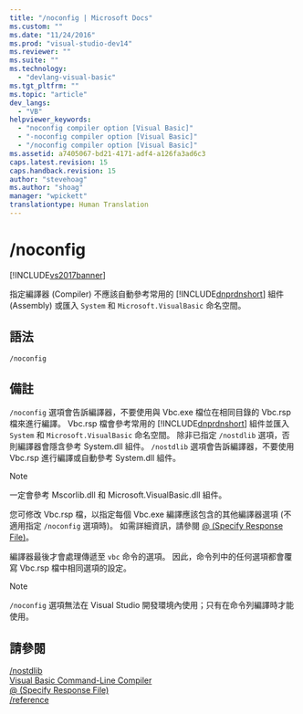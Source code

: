 ```yaml
---
title: "/noconfig | Microsoft Docs"
ms.custom: ""
ms.date: "11/24/2016"
ms.prod: "visual-studio-dev14"
ms.reviewer: ""
ms.suite: ""
ms.technology: 
  - "devlang-visual-basic"
ms.tgt_pltfrm: ""
ms.topic: "article"
dev_langs: 
  - "VB"
helpviewer_keywords: 
  - "noconfig compiler option [Visual Basic]"
  - "-noconfig compiler option [Visual Basic]"
  - "/noconfig compiler option [Visual Basic]"
ms.assetid: a7405067-bd21-4171-adf4-a126fa3ad6c3
caps.latest.revision: 15
caps.handback.revision: 15
author: "stevehoag"
ms.author: "shoag"
manager: "wpickett"
translationtype: Human Translation
---
```

# /noconfig
[!INCLUDE[vs2017banner](../../../csharp/includes/vs2017banner.md)]

指定編譯器 \(Compiler\) 不應該自動參考常用的 [!INCLUDE[dnprdnshort](../../../csharp/getting-started/includes/dnprdnshort_md.md)] 組件 \(Assembly\) 或匯入 `System` 和 `Microsoft.VisualBasic` 命名空間。  
  
## 語法  
  
```  
/noconfig  
```  
  
## 備註  
 `/noconfig` 選項會告訴編譯器，不要使用與 Vbc.exe 檔位在相同目錄的 Vbc.rsp 檔來進行編譯。  Vbc.rsp 檔會參考常用的 [!INCLUDE[dnprdnshort](../../../csharp/getting-started/includes/dnprdnshort_md.md)] 組件並匯入 `System` 和 `Microsoft.VisualBasic` 命名空間。  除非已指定 `/nostdlib` 選項，否則編譯器會隱含參考 System.dll 組件。  `/nostdlib` 選項會告訴編譯器，不要使用 Vbc.rsp 進行編譯或自動參考 System.dll 組件。  
  
> [!NOTE]
>  一定會參考 Mscorlib.dll 和 Microsoft.VisualBasic.dll 組件。  
  
 您可修改 Vbc.rsp 檔，以指定每個 Vbc.exe 編譯應該包含的其他編譯器選項 \(不適用指定 `/noconfig` 選項時\)。  如需詳細資訊，請參閱 [@ \(Specify Response File\)](../../../visual-basic/reference/command-line-compiler/specify-response-file.md)。  
  
 編譯器最後才會處理傳遞至 `vbc` 命令的選項。  因此，命令列中的任何選項都會覆寫 Vbc.rsp 檔中相同選項的設定。  
  
> [!NOTE]
>  `/noconfig` 選項無法在 Visual Studio 開發環境內使用；只有在命令列編譯時才能使用。  
  
## 請參閱  
 [\/nostdlib](../../../visual-basic/reference/command-line-compiler/nostdlib.md)   
 [Visual Basic Command\-Line Compiler](../../../visual-basic/reference/command-line-compiler/index.md)   
 [@ \(Specify Response File\)](../../../visual-basic/reference/command-line-compiler/specify-response-file.md)   
 [\/reference](../../../visual-basic/reference/command-line-compiler/reference.md)